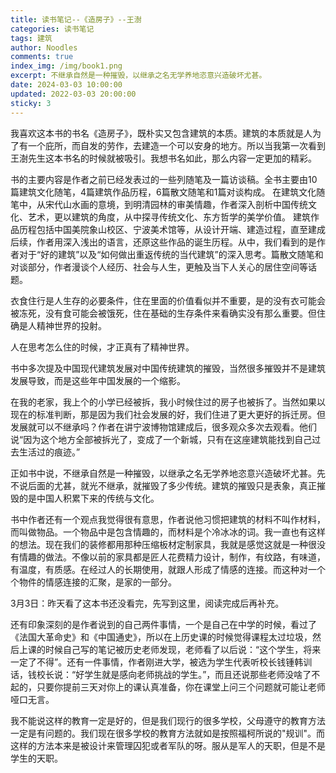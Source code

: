 ```yaml
---
title: 读书笔记--《造房子》--王澍
categories: 读书笔记
tags: 建筑
author: Noodles
comments: true
index_img: /img/book1.png
excerpt: 不继承自然是一种摧毁，以继承之名无学养地恣意兴造破坏尤甚。
date: 2024-03-03 10:00:00
updated: 2022-03-03 20:00:00
sticky: 3
---
```


我喜欢这本书的书名《造房子》，既朴实又包含建筑的本质。建筑的本质就是人为了有一个庇所，而自发的劳作，去建造一个可以安身的地方。所以当我第一次看到王澍先生这本书名的时候就被吸引。我想书名如此，那么内容一定更加的精彩。

书的主要内容是作者之前已经发表过的一些列随笔及一篇访谈稿。全书主要由10篇建筑文化随笔，4篇建筑作品历程，6篇散文随笔和1篇对谈构成。
在建筑文化随笔中，从宋代山水画的意境，到明清园林的审美情趣，作者深入剖析中国传统文化、艺术，更以建筑的角度，从中探寻传统文化、东方哲学的美学价值。
建筑作品历程包括中国美院象山校区、宁波美术馆等，从设计开端、建造过程，直至建成后续，作者用深入浅出的语言，还原这些作品的诞生历程。从中，我们看到的是作者对于“好的建筑”以及“如何做出重返传统的当代建筑”的深入思考。篇散文随笔和对谈部分，作者漫谈个人经历、社会与人生，更触及当下人关心的居住空间等话题。

衣食住行是人生存的必要条件，住在里面的价值看似并不重要，是的没有衣可能会被冻死，没有食可能会被饿死，住在基础的生存条件来看确实没有那么重要。但住确是人精神世界的投射。

人在思考怎么住的时候，才正真有了精神世界。

书中多次提及中国现代建筑发展对中国传统建筑的摧毁，当然很多摧毁并不是建筑发展导致，而是这些年中国发展的一个缩影。

在我的老家，我上个的小学已经被拆，我小时候住过的房子也被拆了。当然如果以现在的标准判断，那是因为我们社会发展的好，我们住进了更大更好的拆迁房。但发展就可以不继承吗？作者在讲宁波博物馆建成后，很多观众多次去观看。他们说“因为这个地方全部被拆光了，变成了一个新城，只有在这座建筑能找到自己过去生活过的痕迹。”

正如书中说，不继承自然是一种摧毁，以继承之名无学养地恣意兴造破坏尤甚。先不说后面的尤甚，就光不继承，就摧毁了多少传统。建筑的摧毁只是表象，真正摧毁的是中国人积累下来的传统与文化。

书中作者还有一个观点我觉得很有意思，作者说他习惯把建筑的材料不叫作材料，而叫做物品。一个物品中是包含情趣的，而材料是个冷冰冰的词。我一直也有这样的想法。现在我们的装修都用那种压缩板材定制家具，我就是感觉这就是一种很没有情趣的做法。不像以前的家具都是匠人花费精力设计，制作，有纹路，有味道，有温度，有质感。在经过人的长期使用，就跟人形成了情感的连接。而这种对一个个物件的情感连接的汇聚，是家的一部分。

3月3日：昨天看了这本书还没看完，先写到这里，阅读完成后再补充。

还有印象深刻的是作者说到的自己两件事情，一个是自己在中学的时候，看过了《法国大革命史》和《中国通史》，所以在上历史课的时候觉得课程太过垃圾，然后上课的时候自己写的笔记被历史老师发现，老师看了以后说：“这个学生，将来一定了不得”。还有一件事情，作者刚进大学，被选为学生代表听校长钱锺韩训话，钱校长说：“好学生就是感向老师挑战的学生。”，而且还说那些老师没啥了不起的，只要你提前三天对你上的课认真准备，你在课堂上问三个问题就可能让老师哑口无言。

我不能说这样的教育一定是好的，但是我们现行的很多学校，父母遵守的教育方法一定是有问题的。我们现在很多学校的教育方法就如是按照福柯所说的"规训"。而这样的方法本来是被设计来管理囚犯或者军队的呀。服从是军人的天职，但是不是学生的天职。

